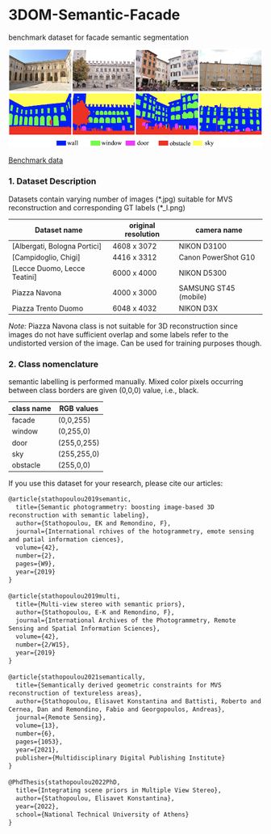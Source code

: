 # 3DOM-Semantic-Facade 
benchmark dataset for facade semantic segmentation

![3DOM Semantic Facade dataset](3DOM_benchmark.png)

[Benchmark data](https://drive.google.com/drive/folders/1kZeNVL6-TL5oGuZfjj5wjPdxldvX_88J?usp=sharing)

### 1. Dataset Description

Datasets contain varying number of images (\*.jpg) 
suitable for MVS reconstruction and corresponding 
GT labels (\*_l.png)

|Dataset name  |  original resolution  | camera name |
|--|--|--|
| [Albergati, Bologna Portici] |4608 x 3072 |NIKON D3100|
| [Campidoglio, Chigi] |4416 x 3312 |Canon PowerShot G10|
| [Lecce Duomo, Lecce Teatini] |6000 x 4000 |NIKON D5300|
| Piazza Navona |4000 x 3000 |SAMSUNG ST45 (mobile)|
| Piazza Trento Duomo |6048 x 4032 |NIKON D3X|



*Note:* Piazza Navona class is not suitable for 3D reconstruction 
since images do not have sufficient overlap and some labels 
refer to the undistorted version of the image. 
Can be used for training purposes though. 


### 2. Class nomenclature
semantic labelling is performed manually.
Mixed color pixels occurring between class borders 
are given (0,0,0) value, i.e., black.

|class name  |  RGB values  |
|--|--|
| facade |(0,0,255) |
| window |(0,255,0) |
| door |(255,0,255) |
| sky |(255,255,0)|
| obstacle  |(255,0,0) |



If you use this dataset for your research, please cite our articles:

   
    
    @article{stathopoulou2019semantic,
      title={Semantic photogrammetry: boosting image-based 3D reconstruction with semantic labeling},
      author={Stathopoulou, EK and Remondino, F},
      journal={International rchives of the hotogrammetry, emote sensing and patial information ciences},
      volume={42},
      number={2},
      pages={W9},
      year={2019}
    }
    
    @article{stathopoulou2019multi,
      title={Multi-view stereo with semantic priors},
      author={Stathopoulou, E-K and Remondino, F},
      journal={International Archives of the Photogrammetry, Remote Sensing and Spatial Information Sciences},
      volume={42},
      number={2/W15},
      year={2019}
    }
    
    @article{stathopoulou2021semantically,
      title={Semantically derived geometric constraints for MVS reconstruction of textureless areas},
      author={Stathopoulou, Elisavet Konstantina and Battisti, Roberto and Cernea, Dan and Remondino, Fabio and Georgopoulos, Andreas},
      journal={Remote Sensing},
      volume={13},
      number={6},
      pages={1053},
      year={2021},
      publisher={Multidisciplinary Digital Publishing Institute}
    }
    
    @PhdThesis{stathopoulou2022PhD,
      title={Integrating scene priors in Multiple View Stereo},
      author={Stathopoulou, Elisavet Konstantina},
      year={2022},
      school={National Technical University of Athens}
    }
